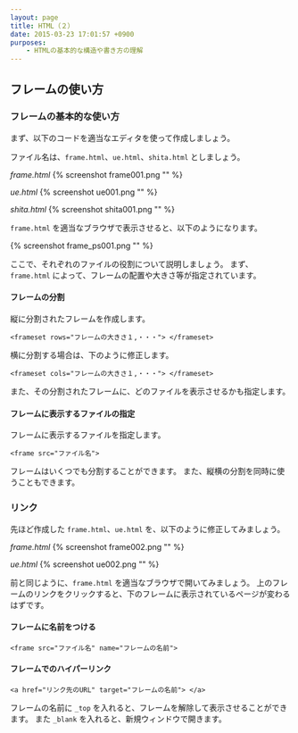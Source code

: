```yaml
---
layout: page
title: HTML（２）
date: 2015-03-23 17:01:57 +0900
purposes:
    - HTMLの基本的な構造や書き方の理解
---
```



フレームの使い方
----------------

### フレームの基本的な使い方

まず、以下のコードを適当なエディタを使って作成しましょう。

ファイル名は、`frame.html`、`ue.html`、`shita.html` としましょう。

*frame.html*
{% screenshot frame001.png "" %}

*ue.html*
{% screenshot ue001.png "" %}

*shita.html*
{% screenshot shita001.png "" %}

`frame.html` を適当なブラウザで表示させると、以下のようになります。

{% screenshot frame_ps001.png "" %}

ここで、それぞれのファイルの役割について説明しましょう。
まず、`frame.html` によって、フレームの配置や大きさ等が指定されています。

#### フレームの分割

縦に分割されたフレームを作成します。

    <frameset rows="フレームの大きさ１,・・・"> </frameset>

横に分割する場合は、下のように修正します。

    <frameset cols="フレームの大きさ１,・・・"> </frameset>

また、その分割されたフレームに、どのファイルを表示させるかも指定します。

#### フレームに表示するファイルの指定

フレームに表示するファイルを指定します。

    <frame src="ファイル名">

フレームはいくつでも分割することができます。
また、縦横の分割を同時に使うこともできます。

### リンク

先ほど作成した `frame.html`、`ue.html` を、以下のように修正してみましょう。

*frame.html*
{% screenshot frame002.png "" %}

*ue.html*
{% screenshot ue002.png "" %}

前と同じように、`frame.html` を適当なブラウザで開いてみましょう。
上のフレームのリンクをクリックすると、下のフレームに表示されているページが変わるはずです。

#### フレームに名前をつける

    <frame src="ファイル名" name="フレームの名前">

#### フレームでのハイパーリンク

    <a href="リンク先のURL" target="フレームの名前"> </a>

フレームの名前に `_top` を入れると、フレームを解除して表示させることができます。
また `_blank` を入れると、新規ウィンドウで開きます。


